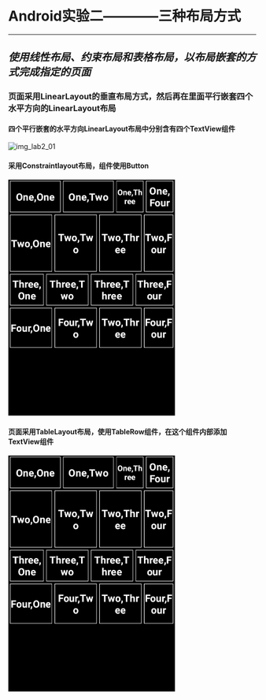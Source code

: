 # Android实验二————三种布局方式
---
## ***使用线性布局、约束布局和表格布局，以布局嵌套的方式完成指定的页面***
### 页面采用LinearLayout的垂直布局方式，然后再在里面平行嵌套四个水平方向的LinearLayout布局
#### 四个平行嵌套的水平方向LinearLayout布局中分别含有四个TextView组件
![img_lab2_01](https://github.com/Saberalter123/lab2/blob/master/images/img_lab2_01.png1)
#### 采用Constraintlayout布局，组件使用Button
![img_lab2_02](https://github.com/Saberalter123/lab2/blob/master/images/img_lab2_01.png)
#### 页面采用TableLayout布局，使用TableRow组件，在这个组件内部添加TextView组件
![img_lab2_03](https://github.com/Saberalter123/lab2/blob/master/images/img_lab2_01.png)

